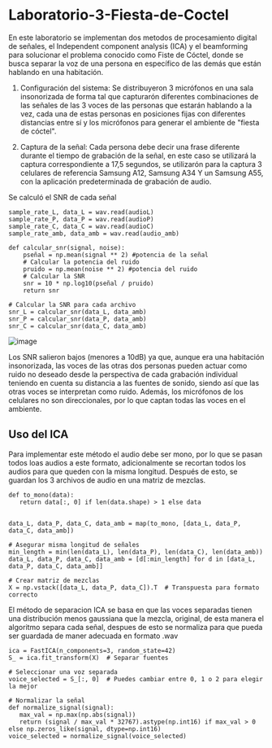 # Laboratorio-3-Fiesta-de-Coctel

En este laboratorio se implementan dos metodos de procesamiento digital de señales, el Independent component analysis (ICA) y el beamforming para solucionar el problema conocido como Fiste de Cóctel, donde se busca separar la voz de una persona en específico de las demás que están hablando en una habitación.

1. Configuración del sistema:
Se distribuyeron 3 micrófonos en una sala insonorizada de forma tal que capturarón diferentes combinaciones de las señales de las 3 voces de las personas que estarán hablando a la vez, cada una de estas personas en posiciones fijas con diferentes distancias entre sí y los micrófonos para generar el ambiente de "fiesta de cóctel".

2. Captura de la señal:
Cada persona debe decir una frase diferente durante el tiempo de grabación de la señal, en este caso se utilizará la captura correspondiente a 17,5 segundos, se utilizarón para la captura 3 celulares de referencia Samsung A12, Samsung A34 Y un Samsung A55, con la aplicación predeterminada de grabación de audio.

Se calculó el SNR de cada señal
```
sample_rate_L, data_L = wav.read(audioL)
sample_rate_P, data_P = wav.read(audioP)
sample_rate_C, data_C = wav.read(audioC)
sample_rate_amb, data_amb = wav.read(audio_amb)

def calcular_snr(signal, noise):
    pseñal = np.mean(signal ** 2) #potencia de la señal
    # Calcular la potencia del ruido
    pruido = np.mean(noise ** 2) #potencia del ruido
    # Calcular la SNR
    snr = 10 * np.log10(pseñal / pruido)
    return snr

# Calcular la SNR para cada archivo
snr_L = calcular_snr(data_L, data_amb)
snr_P = calcular_snr(data_P, data_amb)
snr_C = calcular_snr(data_C, data_amb)
```

![image](https://github.com/user-attachments/assets/830c4f95-ee1e-4b68-bbcc-2aea0eb86b8c)

Los SNR salieron bajos (menores a 10dB) ya que, aunque era una habitación insonorizada, las voces de las otras dos personas pueden actuar como ruido no deseado desde la perspectiva de cada grabación individual teniendo en cuenta su distancia a las fuentes de sonido, siendo así que las otras voces se interpretan como ruido. Además, los micrófonos de los celulares no son direccionales, por lo que captan todas las voces en el ambiente.

## Uso del ICA
Para implementar este método el audio debe ser mono, por lo que se pasan todos loas audios a este formato, adicionalmente se recortan todos los audios para que queden con la misma longitud.
Después de esto, se guardan los 3 archivos de audio en una matriz de mezclas.
 ```
def to_mono(data):
    return data[:, 0] if len(data.shape) > 1 else data


data_L, data_P, data_C, data_amb = map(to_mono, [data_L, data_P, data_C, data_amb])

# Asegurar misma longitud de señales
min_length = min(len(data_L), len(data_P), len(data_C), len(data_amb))
data_L, data_P, data_C, data_amb = [d[:min_length] for d in [data_L, data_P, data_C, data_amb]]

# Crear matriz de mezclas
X = np.vstack([data_L, data_P, data_C]).T  # Transpuesta para formato correcto
```
El método de separacion ICA se basa en que las voces separadas tienen una distribución menos gaussiana que la mezcla, original, de esta manera el algoritmo separa cada señal, despues de esto se normaliza para que pueda ser guardada de maner adecuada en formato .wav

 ```
ica = FastICA(n_components=3, random_state=42)
S_ = ica.fit_transform(X)  # Separar fuentes

# Seleccionar una voz separada
voice_selected = S_[:, 0]  # Puedes cambiar entre 0, 1 o 2 para elegir la mejor

# Normalizar la señal
def normalize_signal(signal):
    max_val = np.max(np.abs(signal))
    return (signal / max_val * 32767).astype(np.int16) if max_val > 0 else np.zeros_like(signal, dtype=np.int16)
voice_selected = normalize_signal(voice_selected)
 ```




